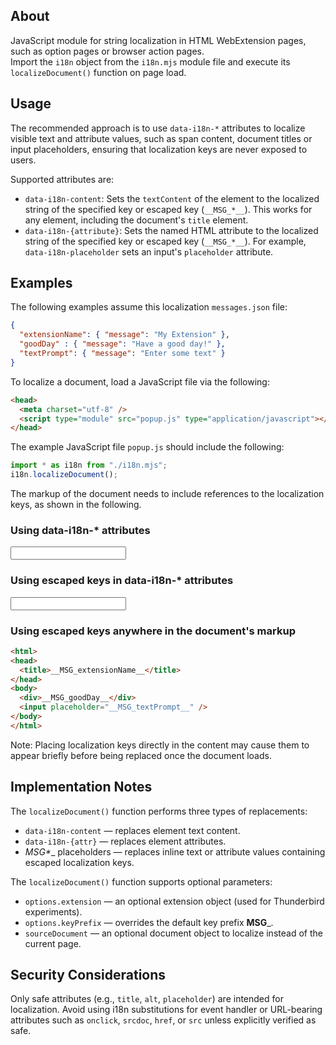 ## About

JavaScript module for string localization in HTML WebExtension pages, such as option pages or browser action pages.  
Import the `i18n` object from the `i18n.mjs` module file and execute its `localizeDocument()` function on page load.

## Usage

The recommended approach is to use `data-i18n-*` attributes to localize visible text and attribute values, such as span content, document titles or input placeholders, ensuring that localization keys are never exposed to users.

Supported attributes are:

* `data-i18n-content`: Sets the `textContent` of the element to the localized string of the specified key or escaped key (`__MSG_*__`). This works for any element, including the document's `title` element.  
* `data-i18n-{attribute}`: Sets the named HTML attribute to the localized string of the specified key or escaped key (`__MSG_*__`). For example, `data-i18n-placeholder` sets an input's `placeholder` attribute.

## Examples

The following examples assume this localization `messages.json` file:

```JSON
{
  "extensionName": { "message": "My Extension" },
  "goodDay" : { "message": "Have a good day!" },
  "textPrompt": { "message": "Enter some text" }
}
```

To localize a document, load a JavaScript file via the following:

```HTML
<head>
  <meta charset="utf-8" />
  <script type="module" src="popup.js" type="application/javascript"></script>
</head>
```

The example JavaScript file `popup.js` should include the following:

```JavaScript
import * as i18n from "./i18n.mjs";
i18n.localizeDocument();
```

The markup of the document needs to include references to the localization keys, as shown in the following.

### Using data-i18n-* attributes

<html>
<head>
  <title data-i18n-content="extensionName"></title>
</head>
<body>
  <div data-i18n-content="goodDay"></div>
  <input type="text" data-i18n-placeholder="textPrompt" />
</body>
</html>

### Using escaped keys in data-i18n-* attributes

<html>
<head>
  <title data-i18n-content="__MSG_extensionName__"></title>
</head>
<body>
  <div data-i18n-content="__MSG_goodDay__"></div>
  <input type="text" data-i18n-placeholder="__MSG_textPrompt__" />
</body>
</html>

### Using escaped keys anywhere in the document's markup

```HTML
<html>
<head>
  <title>__MSG_extensionName__</title>
</head>
<body>
  <div>__MSG_goodDay__</div>
  <input placeholder="__MSG_textPrompt__" />
</body>
</html>
```

Note: Placing localization keys directly in the content may cause them to appear briefly before being replaced once the document loads.

## Implementation Notes

The `localizeDocument()` function performs three types of replacements:

* `data-i18n-content` — replaces element text content.  
* `data-i18n-{attr}` — replaces element attributes.  
* __MSG_*__ placeholders — replaces inline text or attribute values containing escaped localization keys.  

The `localizeDocument()` function supports optional parameters:

* `options.extension` — an optional extension object (used for Thunderbird experiments).  
* `options.keyPrefix` — overrides the default key prefix __MSG___.  
* `sourceDocument` — an optional document object to localize instead of the current page.  

## Security Considerations

Only safe attributes (e.g., `title`, `alt`, `placeholder`) are intended for localization. Avoid using i18n substitutions for event handler or URL-bearing attributes such as `onclick`, `srcdoc`, `href`, or `src` unless explicitly verified as safe.

